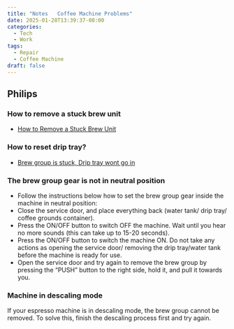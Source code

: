 ```yaml
---
title: "Notes   Coffee Machine Problems"
date: 2025-01-28T13:39:37-08:00
categories:
  - Tech
  - Work
tags:
  - Repair
  - Coffee Machine
draft: false
---
```


## Philips
### How to remove a stuck brew unit
* [How to Remove a Stuck Brew Unit](https://www.youtube.com/watch?v=NV_TppITQZI)

### How to reset drip tray?
* [Brew group is stuck, Drip tray wont go in](https://www.youtube.com/watch?v=1y67ktXdrBs)

### The brew group gear is not in neutral position
* Follow the instructions below how to set the brew group gear inside the machine in neutral position:
* Close the service door, and place everything back (water tank/ drip tray/ coffee grounds container).
* Press the ON/OFF button to switch OFF the machine. Wait until you hear no more sounds (this can take up to 15-20 seconds).
* Press the ON/OFF button to switch the machine ON. Do not take any actions as opening the service door/ removing the drip tray/water tank before the machine is ready for use.
* Open the service door and try again to remove the brew group by pressing the “PUSH” button to the right side, hold it, and pull it towards you.

### Machine in descaling mode
If your espresso machine is in descaling mode, the brew group cannot be removed. 
To solve this, finish the descaling process first and try again.
